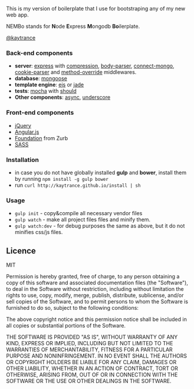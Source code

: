 This is my version of boilerplate that I use for bootstraping any of my new web app.

NEMBo stands for **N**ode **E**xpress **M**ongodb **Bo**ilerplate.

[@kaytrance](http://www.pixelfor.me/)


### Back-end components
- **server**: [express](http://expressjs.com/) with [compression](https://github.com/expressjs/compression), [body-parser](https://github.com/expressjs/body-parser), [connect-mongo](https://www.npmjs.com/package/connect-mongo), [cookie-parser](https://github.com/expressjs/cookie-parser) and [method-override](https://github.com/expressjs/method-override) middlewares.
- **database**: [mongoose](http://mongoosejs.com/)
- **template engine**: [ejs](https://www.npmjs.com/package/ejs) or [jade](https://www.npmjs.com/package/jade)
- **tests**: [mocha](https://www.npmjs.com/package/mocha) with [should](https://www.npmjs.com/package/should)
- **Other components**: [async](https://www.npmjs.com/package/async), [underscore](http://underscorejs.org/)


### Front-end components
- [jQuery](http://jquery.com/)
- [Angular.js](https://angularjs.org/)
- [Foundation](http://foundation.zurb.com/) from Zurb
- [SASS](http://sass-lang.com/)



### Installation
- in case you do not have globally installed **gulp** and **bower**, install them by running `npm install -g gulp bower`
- run `curl http://kaytrance.github.io/install | sh`



### Usage
- `gulp init` - copy&compile all necessary vendor files
- `gulp watch` - make all project files files and minify them.
- `gulp watch:dev` - for debug purposes the same as above, but it do not minifies css/js files.




## Licence
MIT

Permission is hereby granted, free of charge, to any person obtaining a copy
of this software and associated documentation files (the "Software"), to deal
in the Software without restriction, including without limitation the rights
to use, copy, modify, merge, publish, distribute, sublicense, and/or sell
copies of the Software, and to permit persons to whom the Software is
furnished to do so, subject to the following conditions:

The above copyright notice and this permission notice shall be included in
all copies or substantial portions of the Software.

THE SOFTWARE IS PROVIDED "AS IS", WITHOUT WARRANTY OF ANY KIND, EXPRESS OR
IMPLIED, INCLUDING BUT NOT LIMITED TO THE WARRANTIES OF MERCHANTABILITY,
FITNESS FOR A PARTICULAR PURPOSE AND NONINFRINGEMENT. IN NO EVENT SHALL THE
AUTHORS OR COPYRIGHT HOLDERS BE LIABLE FOR ANY CLAIM, DAMAGES OR OTHER
LIABILITY, WHETHER IN AN ACTION OF CONTRACT, TORT OR OTHERWISE, ARISING FROM,
OUT OF OR IN CONNECTION WITH THE SOFTWARE OR THE USE OR OTHER DEALINGS IN
THE SOFTWARE.